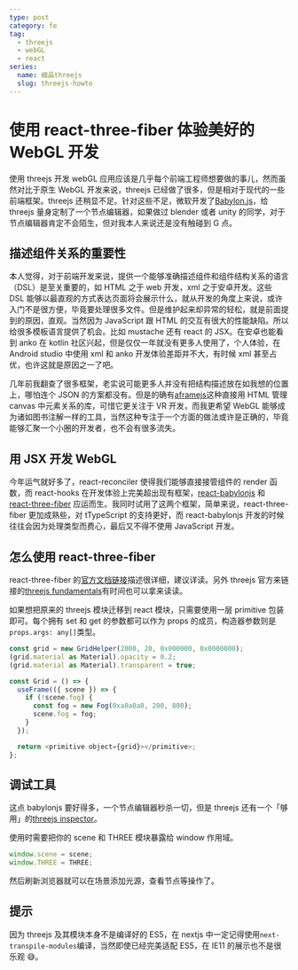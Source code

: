 ```yaml
---
type: post
category: fe
tag:
  - threejs
  - webGL
  - react
series:
  name: 细品threejs
  slug: threejs-howto
---
```


# 使用 react-three-fiber 体验美好的 WebGL 开发

使用 threejs 开发 webGL 应用应该是几乎每个前端工程师想要做的事儿，然而虽然对比于原生 WebGL 开发来说，threejs 已经做了很多，但是相对于现代的一些前端框架。threejs 还稍显不足。针对这些不足，微软开发了[Babylon.js](https://www.babylonjs.com/)，给 threejs 量身定制了一个节点编辑器，如果做过 blender 或者 unity 的同学，对于节点编辑器肯定不会陌生，但对我本人来说还是没有触碰到 G 点。

## 描述组件关系的重要性

本人觉得，对于前端开发来说，提供一个能够准确描述组件和组件结构关系的语言（DSL）是至关重要的，如 HTML 之于 web 开发，xml 之于安卓开发。这些 DSL 能够以最直观的方式表达页面将会展示什么，就从开发的角度上来说，或许入门不是很方便，毕竟要处理很多文件。但是维护起来却异常的轻松，就是前面提到的原因，直观。当然因为 JavaScript 跟 HTML 的交互有很大的性能缺陷。所以给很多模板语言提供了机会。比如 mustache 还有 react 的 JSX。在安卓也能看到 anko 在 kotlin 社区兴起，但是仅仅一年就没有更多人使用了，个人体验，在 Android studio 中使用 xml 和 anko 开发体验差距并不大，有时候 xml 甚至占优，也许这就是原因之一了吧。

几年前我翻查了很多框架，老实说可能更多人并没有把结构描述放在如我想的位置上，哪怕连个 JSON 的方案都没有。但是的确有[aframejs](https://aframe.io/)这种直接用 HTML 管理 canvas 中元素关系的库，可惜它更关注于 VR 开发，而我更希望 WebGL 能够成为诸如图书注解一样的工具，当然这种专注于一个方面的做法或许是正确的，毕竟能够汇聚一个小圈的开发者，也不会有很多流失。

## 用 JSX 开发 WebGL

今年运气就好多了，react-reconciler 使得我们能够直接接管组件的 render 函数，而 react-hooks 在开发体验上完美超出现有框架，[react-babylonjs](https://github.com/brianzinn/react-babylonJS) 和 [react-three-fiber](https://github.com/react-spring/react-three-fiber) 应运而生。我同时试用了这两个框架，简单来说，react-three-fiber 更加成熟些，对 tTypeScript 的支持更好，而 react-babylonjs 开发的时候往往会因为处理类型而费心，最后又不得不使用 JavaScript 开发。

## 怎么使用 react-three-fiber

react-three-fiber 的[官方文档链接](https://inspiring-wiles-b4ffe0.netlify.com/)描述很详细，建议详读。另外 threejs 官方来链接的[threejs fundamentals](https://threejsfundamentals.org/)有时间也可以拿来读读。

如果想把原来的 threejs 模块迁移到 react 模块，只需要使用一层 primitive 包装即可。每个拥有 set 和 get 的参数都可以作为 props 的成员，构造器参数则是`props.args: any[]`类型。

```JavaScript
const grid = new GridHelper(2000, 20, 0x000000, 0x0000000);
(grid.material as Material).opacity = 0.2;
(grid.material as Material).transparent = true;

const Grid = () => {
  useFrame(({ scene }) => {
    if (!scene.fog) {
      const fog = new Fog(0xa0a0a0, 200, 800);
      scene.fog = fog;
    }
  });

  return <primitive object={grid}></primitive>;
};

```

## 调试工具

这点 babylonjs 要好得多，一个节点编辑器秒杀一切，但是 threejs 还有一个「够用」的[threejs inspector](https://chrome.google.com/webstore/detail/threejs-inspector/dnhjfclbfhcbcdfpjaeacomhbdfjbebi?hl=en)。

使用时需要把你的 scene 和 THREE 模块暴露给 window 作用域。

```JavaScript
window.scene = scene;
window.THREE = THREE;
```

然后刷新浏览器就可以在场景添加光源，查看节点等操作了。

## 提示

因为 threejs 及其模块本身不是编译好的 ES5，在 nextjs 中一定记得使用`next-transpile-modules`编译，当然即使已经完美适配 ES5，在 IE11 的展示也不是很乐观 😅。

